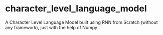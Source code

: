 # character_level_language_model
A Character Level Language Model built using RNN from Scratch (without any framework), just with the help of Numpy
